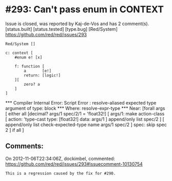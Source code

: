 
#293: Can't pass enum in CONTEXT
================================================================================
Issue is closed, was reported by Kaj-de-Vos and has 2 comment(s).
[status.built] [status.tested] [type.bug] [Red/System]
<https://github.com/red/red/issues/293>

```
Red/System []

c: context [
    #enum e! [x]

    f: function [
        a       [e!]
        return: [logic!]
    ][
        zero? a
    ]
]
```

**\* Compiler Internal Error: Script Error : resolve-aliased expected type argument of type: block 
**\* Where: resolve-expr-type 
**\* Near:  [forall args [
either all [decimal? args/1 spec/2/1 = 'float32!] [
args/1: make action-class [
action: 'type-cast 
type: [float32!] 
data: args/1
] 
append/only list spec/2
] [
append/only list check-expected-type name args/1 spec/2
] 
spec: skip spec 2
] 
if all
]



Comments:
--------------------------------------------------------------------------------

On 2012-11-06T22:34:06Z, dockimbel, commented:
<https://github.com/red/red/issues/293#issuecomment-10130754>

    This is a regression caused by the fix for #290.

